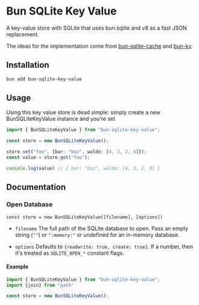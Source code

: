 # Bun SQLite Key Value
A key-value store with SQLite that uses bun:sqlite and v8 as a fast JSON replacement.

The ideas for the implementation come from 
[bun-sqlite-cache](https://github.com/notskamr/bun-sqlite-cache) and 
[bun-kv](https://github.com/kirill-dev-pro/bun-kv).


## Installation

```bash
bun add bun-sqlite-key-value
```

## Usage

Using this key value store is dead simple:
simply create a new BunSQLiteKeyValue instance and you're set

```typescript
import { BunSQLiteKeyValue } from "bun-sqlite-key-value";

const store = new BunSQLiteKeyValue();

store.set("foo", {bar: "baz", waldo: [4, 3, 2, 8]});
const value = store.get("foo");

console.log(value) // { bar: "baz", waldo: [4, 3, 2, 8] }
```

## Documentation


### Open Database

`const store = new BunSQLiteKeyValue([filename], [options])`

- `filename`
The full path of the SQLite database to open.
Pass an empty string (`""`) or `":memory:"` or undefined for an in-memory database.

- `options`
Defaults to `{readwrite: true, create: true}`.
If a number, then it's treated as `SQLITE_OPEN_*` constant flags.


#### Example

```typescript
import { BunSQLiteKeyValue } from "bun-sqlite-key-value";
import {join} from "path"

const store = new BunSQLiteKeyValue();
```




